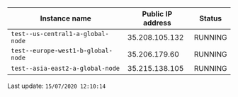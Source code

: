 Instance name | Public IP address | Status
--- | --- | ---
`test--us-central1-a-global-node` | 35.208.105.132 | RUNNING
`test--europe-west1-b-global-node` | 35.206.179.60 | RUNNING
`test--asia-east2-a-global-node` | 35.215.138.105 | RUNNING


Last update: `15/07/2020 12:10:14`
